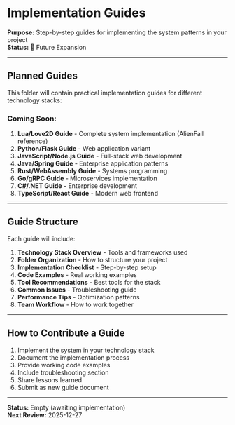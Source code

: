 # Implementation Guides

**Purpose:** Step-by-step guides for implementing the system patterns in your project  
**Status:** 🔄 Future Expansion

---

## Planned Guides

This folder will contain practical implementation guides for different technology stacks:

### Coming Soon:

1. **Lua/Love2D Guide** - Complete system implementation (AlienFall reference)
2. **Python/Flask Guide** - Web application variant
3. **JavaScript/Node.js Guide** - Full-stack web development
4. **Java/Spring Guide** - Enterprise application patterns
5. **Rust/WebAssembly Guide** - Systems programming
6. **Go/gRPC Guide** - Microservices implementation
7. **C#/.NET Guide** - Enterprise development
8. **TypeScript/React Guide** - Modern web frontend

---

## Guide Structure

Each guide will include:

1. **Technology Stack Overview** - Tools and frameworks used
2. **Folder Organization** - How to structure your project
3. **Implementation Checklist** - Step-by-step setup
4. **Code Examples** - Real working examples
5. **Tool Recommendations** - Best tools for the stack
6. **Common Issues** - Troubleshooting guide
7. **Performance Tips** - Optimization patterns
8. **Team Workflow** - How to work together

---

## How to Contribute a Guide

1. Implement the system in your technology stack
2. Document the implementation process
3. Provide working code examples
4. Include troubleshooting section
5. Share lessons learned
6. Submit as new guide document

---

**Status:** Empty (awaiting implementation)  
**Next Review:** 2025-12-27

